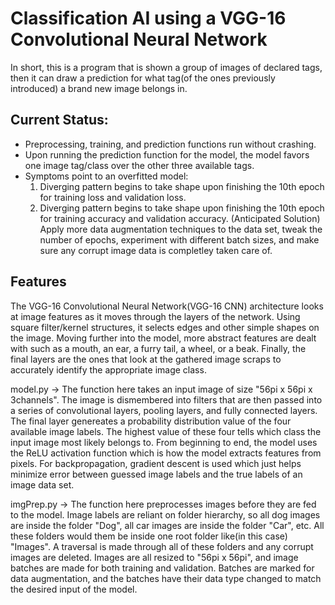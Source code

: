 # Classification AI using a VGG-16 Convolutional Neural Network
In short, this is a program that is shown a group of images of declared tags, then it can draw a prediction for what tag(of the ones previously introduced) a brand new image belongs in.

## Current Status: 
- Preprocessing, training, and prediction functions run without crashing.
- Upon running the prediction function for the model, the model favors one image tag/class over the other three available tags.
- Symptoms point to an overfitted model:
  1. Diverging pattern begins to take shape upon finishing the 10th epoch for training loss and validation loss.
  2. Diverging pattern begins to take shape upon finishing the 10th epoch for training accuracy and validation accuracy.
(Anticipated Solution) Apply more data augmentation techniques to the data set, tweak the number of epochs, experiment with different batch sizes, and make sure any corrupt image data is completley taken care of.    

## Features
  The VGG-16 Convolutional Neural Network(VGG-16 CNN) architecture looks at image features as it moves through the layers of the network. Using square filter/kernel structures, it selects edges and other simple shapes on the image. Moving further into the model,  more abstract features are dealt with such as a mouth, an ear, a furry tail, a wheel, or a beak. Finally, the final layers are the ones that look at the gathered image scraps to accurately identify the appropriate image class.
  
  model.py -> The function here takes an input image of size "56pi x 56pi x 3channels". The image is dismembered into filters that are then passed into a series of convolutional layers, pooling layers, and fully connected layers. The final layer genereates a probability distribution value of the four available image labels. The highest value of these four tells which class the input image most likely belongs to. From beginning to end, the model uses the ReLU activation function which is how the model extracts features from pixels. For backpropagation, gradient descent is used which just helps minimize error between guessed image labels and the true labels of an image data set.
  
  imgPrep.py -> The function here preprocesses images before they are fed to the model. Image labels are reliant on folder hierarchy, so all dog images are inside the folder "Dog", all car images are inside the folder "Car", etc. All these folders would them be inside one root folder like(in this case) "Images". A traversal is made through all of these folders and any corrupt images are deleted. Images are all resized to "56pi x 56pi", and image batches are made for both training and validation. Batches are marked for data augmentation, and the batches have their data type changed to match the desired input of the model.
